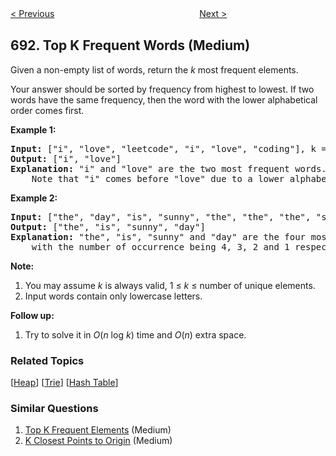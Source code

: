 <!--|This file generated by command(leetcode description); DO NOT EDIT.    |-->
<!--+----------------------------------------------------------------------+-->
<!--|@author    Openset <openset.wang@gmail.com>                           |-->
<!--|@link      https://github.com/openset                                 |-->
<!--|@home      https://github.com/openset/leetcode                        |-->
<!--+----------------------------------------------------------------------+-->

[< Previous](https://github.com/openset/leetcode/tree/master/problems/stickers-to-spell-word "Stickers to Spell Word")
　　　　　　　　　　　　　　　　
[Next >](https://github.com/openset/leetcode/tree/master/problems/binary-number-with-alternating-bits "Binary Number with Alternating Bits")

## 692. Top K Frequent Words (Medium)

<p>Given a non-empty list of words, return the <i>k</i> most frequent elements.</p>
<p>Your answer should be sorted by frequency from highest to lowest. If two words have the same frequency, then the word with the lower alphabetical order comes first.</p>

<p><b>Example 1:</b><br />
<pre>
<b>Input:</b> ["i", "love", "leetcode", "i", "love", "coding"], k = 2
<b>Output:</b> ["i", "love"]
<b>Explanation:</b> "i" and "love" are the two most frequent words.
    Note that "i" comes before "love" due to a lower alphabetical order.
</pre>
</p>

<p><b>Example 2:</b><br />
<pre>
<b>Input:</b> ["the", "day", "is", "sunny", "the", "the", "the", "sunny", "is", "is"], k = 4
<b>Output:</b> ["the", "is", "sunny", "day"]
<b>Explanation:</b> "the", "is", "sunny" and "day" are the four most frequent words,
    with the number of occurrence being 4, 3, 2 and 1 respectively.
</pre>
</p>

<p><b>Note:</b><br>
<ol>
<li>You may assume <i>k</i> is always valid, 1 &le; <i>k</i> &le; number of unique elements.</li>
<li>Input words contain only lowercase letters.</li>
</ol>
</p>

<p><b>Follow up:</b><br />
<ol>
<li>Try to solve it in <i>O</i>(<i>n</i> log <i>k</i>) time and <i>O</i>(<i>n</i>) extra space.</li>
</ol>
</p>

### Related Topics
  [[Heap](https://github.com/openset/leetcode/tree/master/tag/heap/README.md)]
  [[Trie](https://github.com/openset/leetcode/tree/master/tag/trie/README.md)]
  [[Hash Table](https://github.com/openset/leetcode/tree/master/tag/hash-table/README.md)]

### Similar Questions
  1. [Top K Frequent Elements](https://github.com/openset/leetcode/tree/master/problems/top-k-frequent-elements) (Medium)
  1. [K Closest Points to Origin](https://github.com/openset/leetcode/tree/master/problems/k-closest-points-to-origin) (Medium)
